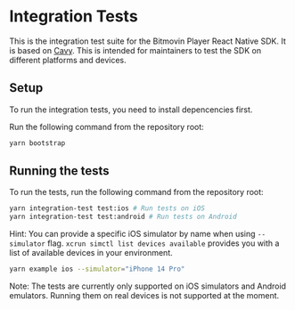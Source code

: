 # Integration Tests

This is the integration test suite for the Bitmovin Player React Native SDK. It is based on [Cavy](https://github.com/pixielabs/cavy).
This is intended for maintainers to test the SDK on different platforms and devices.

## Setup

To run the integration tests, you need to install depencencies first.

Run the following command from the repository root:

```sh
yarn bootstrap
```

## Running the tests

To run the tests, run the following command from the repository root:

```sh
yarn integration-test test:ios # Run tests on iOS
yarn integration-test test:android # Run tests on Android
```

Hint: You can provide a specific iOS simulator by name when using `--simulator` flag. `xcrun simctl list devices available` provides you with a list of available devices in your environment.

```sh
yarn example ios --simulator="iPhone 14 Pro"
```

Note: The tests are currently only supported on iOS simulators and Android emulators. Running them on real devices is not supported at the moment.
